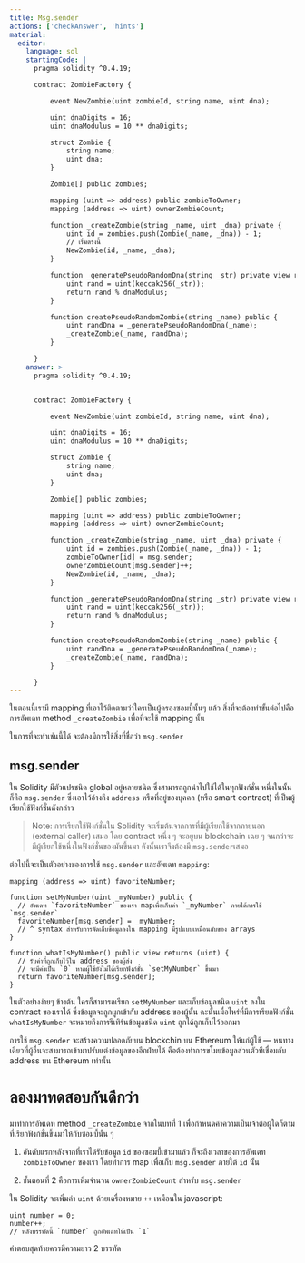 ```yaml
---
title: Msg.sender
actions: ['checkAnswer', 'hints']
material:
  editor:
    language: sol
    startingCode: |
      pragma solidity ^0.4.19;

      contract ZombieFactory {

          event NewZombie(uint zombieId, string name, uint dna);

          uint dnaDigits = 16;
          uint dnaModulus = 10 ** dnaDigits;

          struct Zombie {
              string name;
              uint dna;
          }

          Zombie[] public zombies;

          mapping (uint => address) public zombieToOwner;
          mapping (address => uint) ownerZombieCount;

          function _createZombie(string _name, uint _dna) private {
              uint id = zombies.push(Zombie(_name, _dna)) - 1;
              // เริ่มตรงนี้
              NewZombie(id, _name, _dna);
          }

          function _generatePseudoRandomDna(string _str) private view returns (uint) {
              uint rand = uint(keccak256(_str));
              return rand % dnaModulus;
          }

          function createPseudoRandomZombie(string _name) public {
              uint randDna = _generatePseudoRandomDna(_name);
              _createZombie(_name, randDna);
          }

      }
    answer: >
      pragma solidity ^0.4.19;


      contract ZombieFactory {

          event NewZombie(uint zombieId, string name, uint dna);

          uint dnaDigits = 16;
          uint dnaModulus = 10 ** dnaDigits;

          struct Zombie {
              string name;
              uint dna;
          }

          Zombie[] public zombies;

          mapping (uint => address) public zombieToOwner;
          mapping (address => uint) ownerZombieCount;

          function _createZombie(string _name, uint _dna) private {
              uint id = zombies.push(Zombie(_name, _dna)) - 1;
              zombieToOwner[id] = msg.sender;
              ownerZombieCount[msg.sender]++;
              NewZombie(id, _name, _dna);
          }

          function _generatePseudoRandomDna(string _str) private view returns (uint) {
              uint rand = uint(keccak256(_str));
              return rand % dnaModulus;
          }

          function createPseudoRandomZombie(string _name) public {
              uint randDna = _generatePseudoRandomDna(_name);
              _createZombie(_name, randDna);
          }

      }
---
```


ในตอนนี้เรามี mapping ที่เอาไว้ติดตามว่าใครเป็นผู้ครองซอมบี้นั้นๆ แล้ว สิ่งที่จะต้องทำขั้นต่อไปคือการอัพเดท method `_createZombie` เพื่อที่จะใช้ mapping นั้น

ในการที่จะทำเช่นนี้ได้ จะต้องมีการใช้สิ่งที่ชื่อว่า `msg.sender`

## msg.sender

ใน Solidity มีตัวแปรชนิด global อยู่หลายชนิด ซึ่งสามารถถูกนำไปใช้ได้ในทุกฟังก์ชั่น หนึ่งในนั้นก็คือ  `msg.sender` ซึ่งเอาไว้อ้างถึง `address` หรือที่อยู่ของบุคคล (หรือ smart contract) ที่เป็นผู้เรียกใช้ฟังก์ชั่นดังกล่าว

> Note: การเรียกใช้ฟังก์ชั่นใน Solidity จะเริ่มต้นจากการที่มีผู้เรียกใช้จากภายนอก (external caller) เสมอ โดย contract หนึ่ง ๆ จะอยูบน blockchain เฉย ๆ จนกว่าจะมีผู้เรียกใช้หนึ่งในฟังก์ชั่นของมันขึ้นมา ดังนั้นเราจึงต้องมี `msg.sender`เสมอ

ต่อไปนี้จะเป็นตัวอย่างของการใช้ `msg.sender` และอัพเดท `mapping`:

```
mapping (address => uint) favoriteNumber;

function setMyNumber(uint _myNumber) public {
  // อัพเดท `favoriteNumber` ของเรา mapเพื่อเก็บค่า `_myNumber` ภายใต้การใช้ `msg.sender`
  favoriteNumber[msg.sender] = _myNumber;
  // ^ syntax สำหรับการจัดเก็บข้อมูลลงใน mapping มีรูปแบบเหมือนกับของ arrays
}

function whatIsMyNumber() public view returns (uint) {
  // รับค่าที่ถูกเก็บไว้ใน address ของผู้ส่ง
  // จะมีค่าเป็น `0` หากผู้ใช้ยังไม่ได้เรียกฟังก์ชั่น `setMyNumber` ขึ้นมา
  return favoriteNumber[msg.sender];
}
```

ในตัวอย่างง่ายๆ ข้างต้น ใครก็สามารถเรียก `setMyNumber` และเก็บข้อมูลชนิด `uint` ลงใน contract ของเราได้ ซึ่งข้อมูลจะถูกผูกเข้ากับ address ของผู้นั้น ฉะนั้นเมื่อไหร่ที่มีการเรียกฟังก์ชั่น `whatIsMyNumber` จะหมายถึงการรีเทิร์นข้อมูลชนิด `uint` ถูกได้ถูกเก็บไว้ออกมา

การใช้ `msg.sender` จะสร้างความปลอดภัยบน blockchin บน Ethereum ให้แก่ผู้ใช้ — หนทางเดียวที่ผู้อื่นจะสามารถเข้ามาปรับแต่งข้อมูลของอีกฝ่ายได้ คือต้องทำการขโมยข้อมูลส่วนตัวทีเชื่อมกับ address บน Ethereum เท่านั้น

# ลองมาทดสอบกันดีกว่า

มาทำการอัพเดท method `_createZombie` จากในบทที่ 1 เพื่อกำหนดค่าความเป็นเจ้าต่อผู้ใดก็ตามที่เรียกฟังก์ชั่นขึ้นมาให้กับซอมบี้นั้น ๆ

1. อันดับแรกหลังจากที่เราได้รับข้อมูล `id` ของซอมบี้เข้ามาแล้ว ก็จะถึงเวลาของการอัพเดท `zombieToOwner` ของเรา โดยทำการ map เพื่อเก็บ `msg.sender` ภายใต้ `id` นั้น

2. ขั้นตอนที่ 2 คือการเพิ่มจำนวน `ownerZombieCount` สำหรับ `msg.sender` 

ใน Solidity จะเพิ่มค่า `uint` ด้วยเครื่องหมาย `++` เหมือนใน javascript:

```
uint number = 0;
number++;
// หลังบรรทัดนี้ `number` ถูกอัพเดทให้เป็น `1`
```

คำตอบสุดท้ายควรมีความยาว 2 บรรทัด
